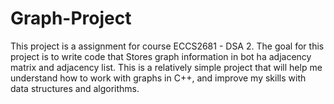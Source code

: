 # Graph-Project
This project is a assignment for course ECCS2681 - DSA 2. The goal for this project is to write code that Stores graph information in bot ha adjacency matrix and adjacency list. This is a relatively simple project that will help me understand how to work with graphs in C++, and improve my skills with data structures and algorithms.
